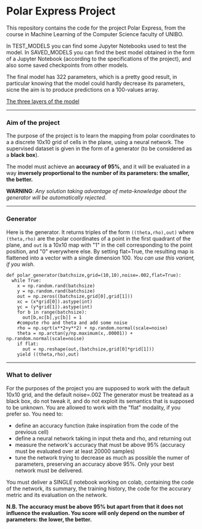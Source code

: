 # Polar Express Project


This repository contains the code for the project Polar Express, from the course in Machine Learning of the Computer Science faculty of UNIBO.

In TEST_MODELS you can find some Jupyter Notebooks used to test the model.
In SAVED_MODELS you can find the best model obtained in the form of a Jupyter Notebook (according to the specifications of the project), and also some saved checkpoints from other models.

The final model has 322 parameters, which is a pretty good result, in particular knowing that the model could hardly decrease its parameters, sicne the aim is to produce predictions on a 100-values array.

[The three layers of the model](https://raw.githubusercontent.com/Postitisnt/polar_express/main/img/polar_express.jpeg?token=GHSAT0AAAAAAB24VLR2INRPDLTFZWJHHIZYY6BX62A)

------------------
### Aim of the project

The purpose of the project is to learn the mapping from polar coordinates to a a discrete 10x10 grid of cells in the plane, using a neural network. 
The supervised dataset is given in the form of a generator (to be considered as a **black box**).

The model must achieve an **accuracy of 95%**, and it will be evaluated in a way **inversely proportional to the number of its parameters: the smaller, the better.**

**WARNING**: *Any solution taking advantage of meta-knowledge about the generator will be automatically rejected*.

------------------
### Generator
Here is the generator. It returns triples of the form ```((theta,rho),out)``` where ```(theta,rho)``` are the polar coordinates of a point in the first quadrant of the plane, and ```out``` is a 10x10 map with "1" in the cell corresponding to the point position, and "0" everywhere else.
By setting flat=True, the resulting map is flattened into a vector with a single dimension 100. *You can use this variant, if you wish*.

```
def polar_generator(batchsize,grid=(10,10),noise=.002,flat=True):
  while True:
    x = np.random.rand(batchsize)
    y = np.random.rand(batchsize)
    out = np.zeros((batchsize,grid[0],grid[1]))
    xc = (x*grid[0]).astype(int)
    yc = (y*grid[1]).astype(int)
    for b in range(batchsize):
      out[b,xc[b],yc[b]] = 1
    #compute rho and theta and add some noise
    rho = np.sqrt(x**2+y**2) + np.random.normal(scale=noise)
    theta = np.arctan(y/np.maximum(x,.00001)) + np.random.normal(scale=noise)
    if flat:
      out = np.reshape(out,(batchsize,grid[0]*grid[1]))
    yield ((theta,rho),out)
```

------------------

### What to deliver

For the purposes of the project you are supposed to work with the default 10x10 grid, and the default noise=.002
The generator must be treatead as a black box, do not tweak it, and do not exploit its semantics that is supposed to be unknown. You are allowed to work with the "flat" modality, if you prefer so.
You need to:
- define an accuracy function (take inspiration from the code of the previous cell)
- define a neural network taking in input theta and rho, and returning out
- measure the network's accuracy that must be above 95% (accuracy must be evaluated over at least 20000 samples)
- tune the network trying to decrease as much as possible the numer of parameters, preserving an accuracy above 95%. Only your best network must be delivered.


You must deliver a SINGLE notebook working on colab, containing the code of the network, its summary, the training history, the code for the accurary metric and its evaluation on the network.


**N.B. The accuracy must be above 95% but apart from that it does not influence the evaluation. You score will only depend on the number of parameters: the lower, the better.**

